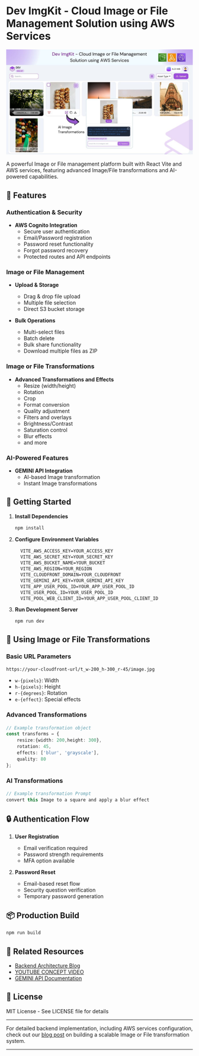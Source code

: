 
# Dev ImgKit - Cloud Image or File Management Solution using AWS Services

![Banner Img](/public/banner.jpg)

A powerful Image or File management platform built with React Vite and AWS services, featuring advanced Image/File transformations and AI-powered capabilities.

## 🌟 Features

### Authentication & Security
- **AWS Cognito Integration**
  - Secure user authentication
  - Email/Password registration
  - Password reset functionality
  - Forgot password recovery
  - Protected routes and API endpoints

### Image or File Management
- **Upload & Storage**
  - Drag & drop file upload
  - Multiple file selection
  - Direct S3 bucket storage

- **Bulk Operations**
  - Multi-select files
  - Batch delete
  - Bulk share functionality
  - Download multiple files as ZIP

### Image or File Transformations
- **Advanced Transformations and Effects**
  - Resize (width/height)
  - Rotation
  - Crop
  - Format conversion
  - Quality adjustment
  - Filters and overlays
  - Brightness/Contrast
  - Saturation control
  - Blur effects
  - and more

### AI-Powered Features
- **GEMINI API Integration**
  - AI-based Image transformation
  - Instant Image transformations

## 🚀 Getting Started

1. **Install Dependencies**
    ```bash
    npm install
    ```

2. **Configure Environment Variables**
    ```env
      VITE_AWS_ACCESS_KEY=YOUR_ACCESS_KEY
      VITE_AWS_SECRET_KEY=YOUR_SECRET_KEY
      VITE_AWS_BUCKET_NAME=YOUR_BUCKET
      VITE_AWS_REGION=YOUR_REGION
      VITE_CLOUDFRONT_DOMAIN=YOUR_CLOUDFRONT
      VITE_GEMINI_API_KEY=YOUR_GEMINI_API_KEY
      VITE_APP_USER_POOL_ID=YOUR_APP_USER_POOL_ID
      VITE_USER_POOL_ID=YOUR_USER_POOL_ID
      VITE_POOL_WEB_CLIENT_ID=YOUR_APP_USER_POOL_CLIENT_ID
    ```

3. **Run Development Server**
    ```bash
    npm run dev
    ```

## 🔄 Using Image or File Transformations

### Basic URL Parameters
```
https://your-cloudfront-url/t_w-200_h-300_r-45/image.jpg
```
- `w-{pixels}`: Width
- `h-{pixels}`: Height
- `r-{degrees}`: Rotation
- `e-{effect}`: Special effects

### Advanced Transformations
```typescript
// Example transformation object
const transforms = {
    resize:{width: 200,height: 300},
    rotation: 45,
    effects: ['blur', 'grayscale'],
    quality: 80
};
```

### AI Transformations
```typescript
// Example transformation Prompt
convert this Image to a square and apply a blur effect
```

## 🔒 Authentication Flow

1. **User Registration**
   - Email verification required
   - Password strength requirements
   - MFA option available

2. **Password Reset**
   - Email-based reset flow
   - Security question verification
   - Temporary password generation

## 📦 Production Build

```bash
npm run build
```

## 🔗 Related Resources

- [Backend Architecture Blog](https://www.developerthink.com/blogs/on-fly-image-transformation-pipeline-using-amazon-cloudfront-and-aws-lambda)
- [YOUTUBE CONCEPT VIDEO](https://www.youtube.com/watch?v=5iEgfqugU5Y&t=2s)
- [GEMINI API Documentation](https://ai.google.dev/gemini-api/docs)


## 📝 License

MIT License - See LICENSE file for details

---

For detailed backend implementation, including AWS services configuration, check out our [blog post](https://www.developerthink.com/blogs/on-fly-image-transformation-pipeline-using-amazon-cloudfront-and-aws-lambda) on building a scalable Image or File transformation system.

---
